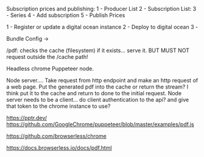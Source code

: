 Subscription prices and publishing:
1 - Producer List
2 - Subscription List:
3 - Series
4 - Add subscription
5 - Publish Prices

1 - Register or update a digital ocean instance
2 - Deploy to digital ocean
3 - 


Bundle Config
->

/pdf: checks the cache (filesystem) if it exists... serve it.
BUT MUST NOT request outside the /cache path!


Headless chrome Puppeteer node.

Node server....
Take request from http endpoint and make an http request of a web page.
Put the generated pdf into the cache or return the stream? I think put it to the cache and return to done to the initial request.
Node server needs to be a client... do client authentication to the api? and give that token to the chrome instance to use?

https://pptr.dev/
https://github.com/GoogleChrome/puppeteer/blob/master/examples/pdf.js

https://github.com/browserless/chrome

https://docs.browserless.io/docs/pdf.html